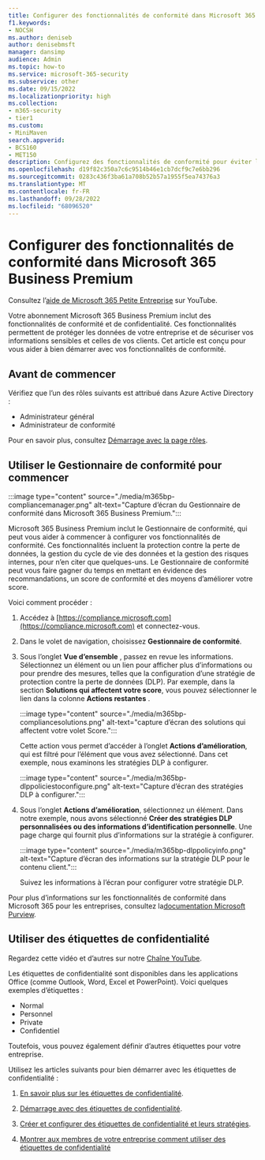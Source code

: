```yaml
---
title: Configurer des fonctionnalités de conformité dans Microsoft 365 Business Premium
f1.keywords:
- NOCSH
ms.author: deniseb
author: denisebmsft
manager: dansimp
audience: Admin
ms.topic: how-to
ms.service: microsoft-365-security
ms.subservice: other
ms.date: 09/15/2022
ms.localizationpriority: high
ms.collection:
- m365-security
- tier1
ms.custom:
- MiniMaven
search.appverid:
- BCS160
- MET150
description: Configurez des fonctionnalités de conformité pour éviter la perte de données et sécuriser les informations sensibles de vos clients et de vos clients.
ms.openlocfilehash: d19f82c350a7c6c9514b46e1cb7dcf9c7e6bb296
ms.sourcegitcommit: 0283c436f3ba61a708b52b57a1955f5ea74376a3
ms.translationtype: MT
ms.contentlocale: fr-FR
ms.lasthandoff: 09/28/2022
ms.locfileid: "68096520"
---
```

# <a name="set-up-compliance-features-in-microsoft-365-business-premium"></a>Configurer des fonctionnalités de conformité dans Microsoft 365 Business Premium


Consultez l’[aide de Microsoft 365 Petite Entreprise](https://go.microsoft.com/fwlink/?linkid=2197659) sur YouTube.

Votre abonnement Microsoft 365 Business Premium inclut des fonctionnalités de conformité et de confidentialité. Ces fonctionnalités permettent de protéger les données de votre entreprise et de sécuriser vos informations sensibles et celles de vos clients. Cet article est conçu pour vous aider à bien démarrer avec vos fonctionnalités de conformité.


## <a name="before-you-begin"></a>Avant de commencer

Vérifiez que l’un des rôles suivants est attribué dans Azure Active Directory :

- Administrateur général
- Administrateur de conformité

Pour en savoir plus, consultez [Démarrage avec la page rôles](../admin/add-users/admin-roles-page.md).

## <a name="use-compliance-manager-to-get-started"></a>Utiliser le Gestionnaire de conformité pour commencer

:::image type="content" source="./media/m365bp-compliancemanager.png" alt-text="Capture d’écran du Gestionnaire de conformité dans Microsoft 365 Business Premium.":::

Microsoft 365 Business Premium inclut le Gestionnaire de conformité, qui peut vous aider à commencer à configurer vos fonctionnalités de conformité. Ces fonctionnalités incluent la protection contre la perte de données, la gestion du cycle de vie des données et la gestion des risques internes, pour n’en citer que quelques-uns. Le Gestionnaire de conformité peut vous faire gagner du temps en mettant en évidence des recommandations, un score de conformité et des moyens d’améliorer votre score.

Voici comment procéder :

1. Accédez à [https://compliance.microsoft.com](https://compliance.microsoft.com) et connectez-vous.

2. Dans le volet de navigation, choisissez **Gestionnaire de conformité**.

3. Sous l’onglet **Vue d’ensemble** , passez en revue les informations. Sélectionnez un élément ou un lien pour afficher plus d’informations ou pour prendre des mesures, telles que la configuration d’une stratégie de protection contre la perte de données (DLP). Par exemple, dans la section **Solutions qui affectent votre score**, vous pouvez sélectionner le lien dans la colonne **Actions restantes** .

   :::image type="content" source="./media/m365bp-compliancesolutions.png" alt-text="capture d’écran des solutions qui affectent votre volet Score.":::

   Cette action vous permet d’accéder à l’onglet **Actions d’amélioration**, qui est filtré pour l’élément que vous avez sélectionné. Dans cet exemple, nous examinons les stratégies DLP à configurer.

   :::image type="content" source="./media/m365bp-dlppoliciestoconfigure.png" alt-text="Capture d’écran des stratégies DLP à configurer.":::

4. Sous l’onglet **Actions d’amélioration**, sélectionnez un élément. Dans notre exemple, nous avons sélectionné **Créer des stratégies DLP personnalisées ou des informations d’identification personnelle**. Une page charge qui fournit plus d’informations sur la stratégie à configurer.

   :::image type="content" source="./media/m365bp-dlppolicyinfo.png" alt-text="Capture d’écran des informations sur la stratégie DLP pour le contenu client.":::

   Suivez les informations à l’écran pour configurer votre stratégie DLP.

Pour plus d’informations sur les fonctionnalités de conformité dans Microsoft 365 pour les entreprises, consultez la[documentation Microsoft Purview](../compliance/index.yml).

## <a name="use-sensitivity-labels"></a>Utiliser des étiquettes de confidentialité

Regardez cette vidéo et d’autres sur notre [Chaîne YouTube](https://go.microsoft.com/fwlink/?linkid=2198022).

Les étiquettes de confidentialité sont disponibles dans les applications Office (comme Outlook, Word, Excel et PowerPoint). Voici quelques exemples d’étiquettes :

- Normal
- Personnel
- Private
- Confidentiel

Toutefois, vous pouvez également définir d’autres étiquettes pour votre entreprise.

Utilisez les articles suivants pour bien démarrer avec les étiquettes de confidentialité :

1. [En savoir plus sur les étiquettes de confidentialité](../compliance/sensitivity-labels.md).

2. [Démarrage avec des étiquettes de confidentialité](../compliance/get-started-with-sensitivity-labels.md).

3. [Créer et configurer des étiquettes de confidentialité et leurs stratégies](../compliance/create-sensitivity-labels.md).

4. [Montrer aux membres de votre entreprise comment utiliser des étiquettes de confidentialité](https://support.microsoft.com/office/apply-sensitivity-labels-to-your-files-and-email-in-office-2f96e7cd-d5a4-403b-8bd7-4cc636bae0f9)